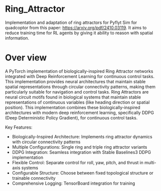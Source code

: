 # Ring_Attractor
Implementation and adaptation of ring attractors for Pyflyt Sim for quadcoptor from this paper: https://arxiv.org/pdf/2410.03119. It aims to reduce training time for RL agents by giving it ability to reason with spatial information.

# Over view
A PyTorch implementation of biologically-inspired Ring Attractor networks integrated with Deep Reinforcement Learning for continuous control tasks. This implementation provides neural architectures that maintain stable spatial representations through circular connectivity patterns, making them particularly suitable for navigation and control tasks.
Ring Attractors are neural circuit motifs found in biological systems that maintain stable representations of continuous variables (like heading direction or spatial position). This implementation combines these biologically-inspired architectures with modern deep reinforcement learning, specifically DDPG (Deep Deterministic Policy Gradient), for continuous control tasks.

Key Features:
- Biologically-Inspired Architecture: Implements ring attractor dynamics with circular connectivity patterns
- Multiple Configurations: Single ring and triple ring attractor variants
- DDPG Integration: Seamless integration with Stable Baselines3 DDPG implementation
- Flexible Control: Separate control for roll, yaw, pitch, and thrust in multi-axis systems
- Configurable Structure: Choose between fixed topological structure or trainable connectivity
- Comprehensive Logging: TensorBoard integration for training